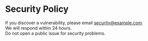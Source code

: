 # Security Policy

If you discover a vulnerability, please email security@example.com.  
We will respond within 24 hours.  
Do not open a public issue for security problems.
